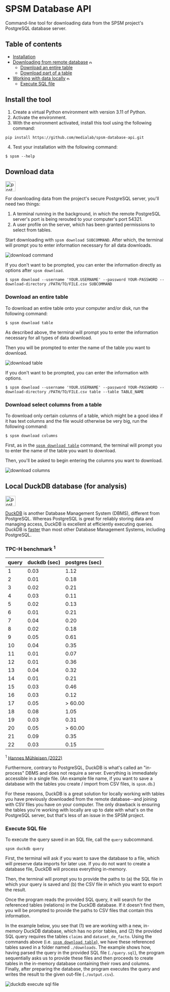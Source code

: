 # SPSM Database API

Command-line tool for downloading data from the SPSM project's PostgreSQL database server.

## Table of contents

- [Installation](#install-the-tool)
- [Downloading from remote database](#remote-postgresql-database-for-export) <img src="doc/img/postgres.png" alt="postgres" style="height:12px;"/>
  - [Download an entire table](#download-an-entire-table)
  - [Download part of a table](#download-select-columns-from-a-table)
- [Working with data locally](#local-duckdb-database-for-analysis) <img src="doc/img/duckdb.png" alt="postgres" style="height:12px;"/>
  - [Execute SQL file](#execute-sql-file)

## Install the tool

1. Create a virtual Python environment with version 3.11 of Python.
2. Activate the environment.
3. With the environment activated, install this tool using the following command:

```shell
pip install https://github.com/medialab/spsm-database-api.git
```

4. Test your installation with the following command:

```console
$ spsm --help
```

## Download data

<img src="doc/img/postgres.png" alt="postgres" style="height:32px;"/>

For downloading data from the project's secure PostgreSQL server, you'll need two things:

1. A terminal running in the background, in which the remote PostgreSQL server's port is being rerouted to your computer's port 54321.
2. A user profile on the server, which has been granted permissions to select from tables.

Start downloading with `spsm download SUBCOMMAND`. After which, the terminal will prompt you to enter information necessary for all data downloads.

![download command](doc/img/download.gif)

If you don't want to be prompted, you can enter the information directly as options after `spsm download`.

```
$ spsm download --username 'YOUR.USERNAME' --password YOUR-PASSWORD --download-directory /PATH/TO/FILE.csv SUBCOMMAND
```

### Download an entire table

To download an entire table onto your computer and/or disk, run the following command:

```console
$ spsm download table
```

As described above, the terminal will prompt you to enter the information necessary for all types of data download.

Then you will be prompted to enter the name of the table you want to download.

![download table](doc/img/download_table.png)

If you don't want to be prompted, you can enter the information with options.

```console
$ spsm download --username 'YOUR.USERNAME' --password YOUR-PASSWORD --download-directory /PATH/TO/FILE.csv table --table TABLE_NAME
```

### Download select columns from a table

To download only certain columns of a table, which might be a good idea if it has text columns and the file would otherwise be very big, run the following command:

```console
$ spsm download columns
```

First, as in the [`spsm download table`](#download-an-entire-table) command, the terminal will prompt you to enter the name of the table you want to download.

Then, you'll be asked to begin entering the columns you want to download.

![download columns](doc/img/download_columns.gif)

## Local DuckDB database (for analysis)

<img src="doc/img/duckdb.png" alt="postgres" style="height:32px;"/>

[DuckDB](https://duckdb.org/) is another Database Management System (DBMS), different from PostgreSQL. Whereas PostgreSQL is great for reliably storing data and managing access, DuckDB is excellent at efficiently executing queries. DuckDB is [faster](https://duckdb.org/why_duckdb.html#fast-analytical-queries) than most other Database Management Systems, including PostgreSQL.

### TPC-H benchmark <sup>1</sup>

| query | duckdb (sec) | postgres (sec) |
| ----- | ------------ | -------------- |
| 1     | 0.03         | 1.12           |
| 2     | 0.01         | 0.18           |
| 3     | 0.02         | 0.21           |
| 4     | 0.03         | 0.11           |
| 5     | 0.02         | 0.13           |
| 6     | 0.01         | 0.21           |
| 7     | 0.04         | 0.20           |
| 8     | 0.02         | 0.18           |
| 9     | 0.05         | 0.61           |
| 10    | 0.04         | 0.35           |
| 11    | 0.01         | 0.07           |
| 12    | 0.01         | 0.36           |
| 13    | 0.04         | 0.32           |
| 14    | 0.01         | 0.21           |
| 15    | 0.03         | 0.46           |
| 16    | 0.03         | 0.12           |
| 17    | 0.05         | > 60.00        |
| 18    | 0.08         | 1.05           |
| 19    | 0.03         | 0.31           |
| 20    | 0.05         | > 60.00        |
| 21    | 0.09         | 0.35           |
| 22    | 0.03         | 0.15           |

<sup>1</sup> [Hannes Mühleisen (2022)](https://duckdb.org/2022/09/30/postgres-scanner.html)

Furthermore, contrary to PostgreSQL, DuckDB is what's called an "in-process" DBMS and does not require a server. Everything is immediately accessible in a single file. (An example file name, if you want to save a database with the tables you create / import from CSV files, is `spsm.db`.)

For these reasons, DuckDB is a great solution for locally working with tables you have previously downloaded from the remote database--and joining with CSV files you have on your computer. The only drawback is ensuring the tables you're working with locally are up to date with what's on the PostgreSQL server, but that's less of an issue in the SPSM project.

### Execute SQL file

To execute the query saved in an SQL file, call the `query` subcommand.

```console
spsm duckdb query
```

First, the terminal will ask if you want to save the database to a file, which will preserve data imports for later use. If you do not want to create a database file, DuckDB will process everything in-memory.

Then, the terminal will prompt you to provide the paths to (a) the SQL file in which your query is saved and (b) the CSV file in which you want to export the result.

Once the program reads the provided SQL query, it will search for the referenced tables (relations) in the DuckDB database. If it doesn't find them, you will be prompted to provide the paths to CSV files that contain this information.

In the example below, you see that (1) we are working with a new, in-memory DuckDB database, which has no prior tables, and (2) the provided SQL query requires the tables `claims` and `dataset_de_facto`. Using the commands above (i.e. [`spsm download table`](#download-data)), we have these referenced tables saved in a folder named `./downloads`. The example shows how, having parsed the query in the provided SQL file (`./query.sql`), the program sequentially asks us to provide these files and then proceeds to create tables in the in-memory database containing their rows and columns. Finally, after preparing the database, the program executes the query and writes the result to the given out-file (`./output.csv`).

![duckdb execute sql file](doc/img/execute_query.gif)
